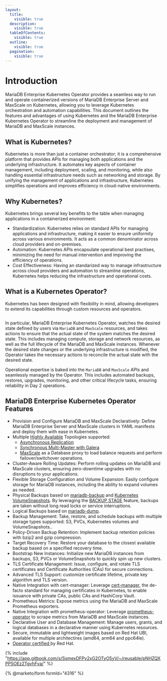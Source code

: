 ```yaml
---
layout:
  title:
    visible: true
  description:
    visible: true
  tableOfContents:
    visible: true
  outline:
    visible: true
  pagination:
    visible: true
---
```


# Introduction

MariaDB Enterprise Kubernetes Operator provides a seamless way to run and operate containerized versions of MariaDB Enterprise Server and MaxScale on Kubernetes, allowing you to leverage Kubernetes orchestration and automation capabilities. This document outlines the features and advantages of using Kubernetes and the MariaDB Enterprise Kubernetes Operator to streamline the deployment and management of MariaDB and MaxScale instances.

## What is Kubernetes?

Kubernetes is more than just a container orchestrator; it is a comprehensive platform that provides APIs for managing both applications and the underlying infrastructure. It automates key aspects of container management, including deployment, scaling, and monitoring, while also handling essential infrastructure needs such as networking and storage. By unifying the management of applications and infrastructure, Kubernetes simplifies operations and improves efficiency in cloud-native environments.

## Why Kubernetes?

Kubernetes brings several key benefits to the table when managing applications in a containerized environment:

* Standardization: Kubernetes relies on standard APIs for managing applications and infrastructure, making it easier to ensure uniformity across various environments. It acts as a common denominator across cloud providers and on-premises.
* Automation: Kubernetes APIs encapsulate operational best practises, minimizing the need for manual intervention and improving the efficiency of operations.
* Cost Effectiveness: Having an standarized way to manage infrastructure across cloud providers and automation to streamline operations, Kubernetes helps reducing the infrastructure and operational costs.

## What is a Kubernetes Operator?

Kubernetes has been designed with flexibility in mind, allowing developers to extend its capabilities through custom resources and operators.

<figure><img src="../.gitbook/assets/operator-overview.png" alt=""><figcaption></figcaption></figure>

In particular, MariaDB Enterprise Kubernetes Operator, watches the desired state defined by users via `MariaDB` and `MaxScale` resources, and takes actions to ensure that the actual state of the system matches the desired state. This includes managing compute, storage and network resources, as well as the full lifecycle of the MariaDB and MaxScale instances. Whenever the desired state changes or the underlying infrastructure is modified, the Operator takes the necessary actions to reconcile the actual state with the desired state.

Operational expertise is baked into the `MariaDB` and `MaxScale` APIs and seamlessly managed by the Operator. This includes automated backups, restores, upgrades, monitoring, and other critical lifecycle tasks, ensuring reliability in Day 2 operations.

## MariaDB Enterprise Kubernetes Operator Features

* Provision and Configure MariaDB and MaxScale Declaratively: Define MariaDB Enterprise Server and MaxScale clusters in YAML manifests and deploy them with ease in Kubernetes.
* Multiple [Highly Available](./topologies/high-availability.md) Topologies supported:
  * [Asynchronous Replication](./topologies/replication.md)
  * [Synchronous Multi-Master with Galera](./topologies/galera.md)
  * [MaxScale](./topologies/maxscale.md) as a Database proxy to load balance requests and perform failover/switchover operations.
* Cluster-Aware Rolling Updates: Perform rolling updates on MariaDB and MaxScale clusters, ensuring zero-downtime upgrades with no disruptions to your applications.
* Flexible Storage Configuration and Volume Expansion: Easily configure storage for MariaDB instances, including the ability to expand volumes as needed.
* Physical Backups based on [mariadb-backup](https://mariadb.com/docs/server/server-usage/backup-and-restore/mariadb-backup/full-backup-and-restore-with-mariadb-backup) and [Kubernetes VolumeSnapshots](https://kubernetes.io/docs/concepts/storage/volume-snapshots/). By leveraging the [BACKUP STAGE](https://mariadb.com/docs/server/reference/sql-statements/administrative-sql-statements/backup-commands/backup-stage) feature, backups are taken without long read locks or service interruptions.
* Logical Backups based on [mariadb-dump](https://mariadb.com/docs/server/clients-and-utilities/backup-restore-and-import-clients/mariadb-dump).
* Backup Management: Take, restore, and schedule backups with multiple storage types supported: S3, PVCs, Kubernetes volumes and VolumeSnapshots..
* Policy-Driven Backup Retention: Implement backup retention policies with bzip2 and gzip compression.
* Target Recovery Time: Restore your database to the closest available backup based on a specified recovery time.
* Bootstrap New Instances: Initialize new MariaDB instances from backups, S3, PVCs or VolumeSnapshots to quickly spin up new clusters.
* TLS Certificate Management: Issue, configure, and rotate TLS certificates and Certificate Authorities (CAs) for secure connections.
* Advanced TLS Support: customize certificate lifetime, private key algorithm and TLS version.
* Native Integration with cert-manager: Leverage [cert-manager](https://cert-manager.io/docs/), the de-facto standard for managing certificates in Kubernetes, to enable issuance with private CAs, public CAs and HashiCorp Vault.
* Prometheus Metrics: Expose metrics using the MariaDB and MaxScale Prometheus exporters.
* Native Integration with prometheus-operator: Leverage [prometheus-operator](https://github.com/prometheus-operator/prometheus-operator) to scrape metrics from MariaDB and MaxScale instances.
* Declarative User and Database Management: Manage users, grants, and logical databases in a declarative manner using Kubernetes resources.
* Secure, immutable and lightweight images based on Red Hat UBI, available for multiple architectires (amd64, arm64 and ppc64le).
* [Operator certified ](https://catalog.redhat.com/en/software/container-stacks/detail/65789bcbe17f1b31944acb1d#overview) by Red Hat.

{% include "https://app.gitbook.com/s/SsmexDFPv2xG2OTyO5yV/~/reusable/pNHZQXPP5OEz2TgvhFva/" %}

{% @marketo/form formId="4316" %}
